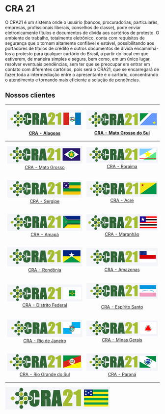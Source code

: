 # CRA 21

O CRA21 é um sistema onde o usuário (bancos, procuradorias, particulares, empresas, profissionais liberais, conselhos de classe), pode enviar eletronicamente títulos e documentos de dívida aos cartórios de protesto. O ambiente de trabalho, totalmente eletrônico, conta com requisitos de segurança que o tornam altamente confiável e estável, possibilitando aos portadores de títulos de crédito e outros documentos de dívida encaminhá-los a protesto para qualquer cartório do Brasil, a partir do local em que estiverem, de maneira simples e segura, bem como, em um único lugar, resolver eventuais pendências, sem ter que se preocupar em entrar em contato com diferentes cartórios, pois será o CRA21, que se encarregará de fazer toda a intermediação entre o apresentante e o cartório, concentrando o atendimento e tornando mais eficiente a solução de pendências.

## Nossos clientes

|          <p><a href="https://craal.crabr.com.br"><img src=".gitbook/assets/image (1) (1).png" alt=""><br>CRA - Alagoas</a></p>          |           <p><img src=".gitbook/assets/image (23) (1).png" alt=""><br><a href="https://crams.crabr.com.br">CRA - Mato Grosso do Sul</a></p>           |
| :-------------------------------------------------------------------------------------------------------------------------------------: | :---------------------------------------------------------------------------------------------------------------------------------------------------: |
|          <p><img src=".gitbook/assets/image (41).png" alt=""><br><a href="https://cramt.crabr.com.br">CRA - Mato Grosso</a></p>         |                 <p><img src=".gitbook/assets/image (35) (1).png" alt=""><br><a href="https://crarr.crabr.com.br">CRA - Roraima</a></p>                |
|            <p><img src=".gitbook/assets/image (43).png" alt=""><br><a href="https://crase.crabr.com.br">CRA - Sergipe</a></p>           |                    <p><img src=".gitbook/assets/image (30).png" alt=""><br><a href="https://craac.crabr.com.br">CRA - Acre</a></p>                    |
|           <p><img src=".gitbook/assets/image (17) (1).png" alt=""><br><a href="https://craap.crabr.com.br">CRA - Amapá</a></p>          |                  <p><img src=".gitbook/assets/image (42).png" alt=""><br><a href="https://crama.crabr.com.br">CRA - Maranhão</a></p>                  |
|           <p><img src=".gitbook/assets/image (27).png" alt=""><br><a href="https://craro.crabr.com.br">CRA - Rondônia</a></p>           |               <p><img src=".gitbook/assets/image (4) (1) (1).png" alt=""><br><a href="https://craam.crabr.com.br">CRA - Amazonas</a></p>              |
| <p><img src=".gitbook/assets/image (18) (1) (1) (1).png" alt=""><br><a href="https://cradf.crabr.com.br">CRA - Distrito Federal</a></p> | <p><img src=".gitbook/assets/image (10) (1).png" alt="" data-size="original"></p><p><a href="https://craes.crabr.com.br">CRA - Espírito Santo</a></p> |
|        <p><img src=".gitbook/assets/image (39).png" alt=""><br><a href="https://crarj.crabr.com.br">CRA - Rio de Janeiro</a></p>        |            <p><img src=".gitbook/assets/image (37) (1) (1).png" alt=""><br><a href="https://cramg.crabr.com.br">CRA - Minas Gerais</a></p>            |
|   <p><img src=".gitbook/assets/image (5) (1) (1).png" alt=""><br><a href="https://crars.crabr.com.br">CRA - Rio Grande do Sul</a></p>   |                 <p><img src=".gitbook/assets/image (15) (1).png" alt=""><br><a href="https://crapr.crabr.com.br">CRA - Paraná</a></p>                 |

![CRA - Goiás](<.gitbook/assets/image (24) (1).png>)
